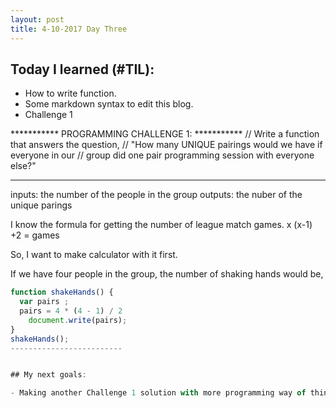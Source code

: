 ```yaml
---
layout: post
title: 4-10-2017 Day Three
---
```


## Today I learned (#TIL):

- How to write function.
- Some markdown syntax to edit this blog.
- Challenge 1

***********   PROGRAMMING CHALLENGE 1:   ***********
// Write a function that answers the question,
// "How many UNIQUE pairings would we have if everyone in our
// group did one pair programming session with everyone else?"
*******************************************************

inputs: the number of the people in the group
outputs: the nuber of the unique parings

I know the formula for getting the number of league match games.
x (x-1) +2 = games

So, I want to make calculator with it first.

If we have four people in the group, the number of shaking hands would be,

```javascript
function shakeHands() {
  var pairs ;
  pairs = 4 * (4 - 1) / 2
    document.write(pairs);
}
shakeHands(); 
-------------------------


## My next goals:

- Making another Challenge 1 solution with more programming way of thinking.
